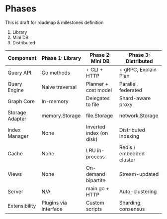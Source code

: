 # Phases

This is draft for roadmap & milestones definition

1. Library
2. Mini DB
3. Distributed

| Component | Phase 1: Library | Phase 2: Mini DB | Phase 3: Distributed |
|---|---|---|---|
| Query API | Go methods | + CLI + HTTP | + gRPC, Explain Plan |
| Query Engine | Naive traversal | Planner + cost model | Parallel, federated |
| Graph Core | In-memory | Delegates to file | Shard-aware proxy |
| Storage Adapter | memory.Storage | file.Storage | network.Storage |
| Index Manager | None | Inverted index (on disk) | Distributed indexing |
| Cache | None | LRU in-process | Redis / embedded cluster |
| Views | None | On-demand bipartite | Stream-updated |
| Server | N/A | main.go + HTTP | Auto-clustering |
| Extensibility | Plugins via interface | Custom scripts | Sharding, consensus |